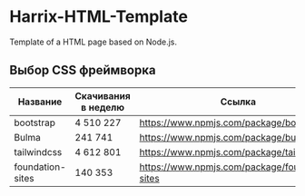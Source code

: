# Harrix-HTML-Template

Template of a HTML page based on Node.js.


## Выбор CSS фреймворка

| Название         | Скачивания в неделю | Ссылка                                           |
| ---------------- | ------------------- | ------------------------------------------------ |
| bootstrap        | 4 510 227           | <https://www.npmjs.com/package/bootstrap>        |
| Bulma            | 241 741             | <https://www.npmjs.com/package/bulma>            |
| tailwindcss      | 4 612 801           | <https://www.npmjs.com/package/tailwindcss>      |
| foundation-sites | 140 353             | <https://www.npmjs.com/package/foundation-sites> |